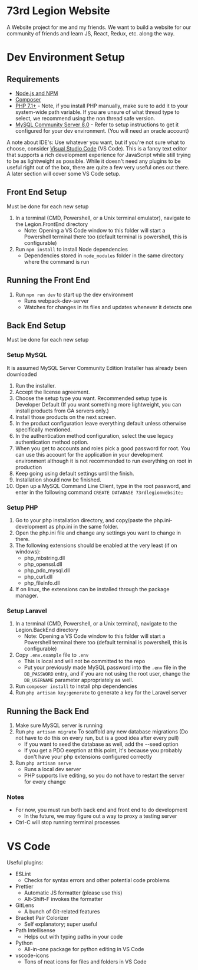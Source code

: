 # 73rd Legion Website

A Website project for me and my friends.  We want to build a website for our community of friends and
learn JS, React, Redux, etc. along the way.

# Dev Environment Setup
## Requirements
- [Node.js and NPM](https://www.npmjs.com/)
- [Composer](https://getcomposer.org/)
- [PHP 7.1+](http://php.net/downloads.php) - Note, if you install PHP manually, make sure to add it to your system-wide path variable. If you are unsure of what thread type to select, we recommend using the non thread safe version.
- [MySQL Community Server 8.0](https://dev.mysql.com/downloads/mysql/) - Refer to setup instructions to get it configured for your dev environment. (You will need an oracle account)

A note about IDE's: Use whatever you want, but if you're not sure what to choose, consider [Visual Studio Code](https://code.visualstudio.com/) (VS Code).  This is a fancy text editor that supports a rich development experience for JavaScript while still trying to be as lightweight as possible.  While it doesn't need any plugins to be useful right out of the box, there are quite a few very useful ones out there.  A later section will cover some VS Code setup.

## Front End Setup
Must be done for each new setup
1. In a terminal (CMD, Powershell, or a Unix terminal emulator), navigate to the Legion.FrontEnd directory
    - Note: Opening a VS Code window to this folder will start a Powershell terminal there too (default terminal is powershell, this is configurable)
2. Run `npm install` to install Node dependencies
    - Dependencies stored in `node_modules` folder in the same directory where the command is run

## Running the Front End
1. Run `npm run dev` to start up the dev environment 
    - Runs webpack-dev-server
    - Watches for changes in its files and updates whenever it detects one

## Back End Setup
Must be done for each new setup
### Setup MySQL
It is assumed MySQL Server Community Edition Installer has already been downloaded
1. Run the installer.
2. Accept the license agreement.
3. Choose the setup type you want. Recommended setup type is Developer Default (If you want something more lightweight, you can install products from GA servers only.)
4. Install those products on the next screen.
5. In the product configuration leave everything default unless otherwise specifically mentioned.
6. In the authentication method configuration, select the use legacy authentication method option.
7. When you get to accounts and roles pick a good password for root. You can use this account for the application in your development environment although it is not recommended to run everything on root in production
8. Keep going using default settings until the finish.
9. Installation should now be finished.
10. Open up a MySQL Command Line Client, type in the root password, and enter in the following command
    `CREATE DATABASE 73rdlegionwebsite;`
### Setup PHP
1. Go to your php installation directory, and copy/paste the php.ini-development as php.ini in the same folder.
2. Open the php.ini file and change any settings you want to change in there.
3. The following extensions should be enabled at the very least (if on windows):
    - php_mbstring.dll
    - php_openssl.dll
    - php_pdo_mysql.dll
    - php_curl.dll
    - php_fileinfo.dll
4. If on linux, the extensions can be installed through the package manager.


### Setup Laravel
1. In a terminal (CMD, Powershell, or a Unix terminal), navigate to the Legion.BackEnd directory
    - Note: Opening a VS Code window to this folder will start a Powershell terminal there too (default terminal is powershell, this is configurable)
2. Copy `.env.example` file to `.env`
    - This is local and will not be committed to the repo
    - Put your previously made MySQL password into the `.env` file in the `DB_PASSWORD` entry, and if you are not using the root user, change the `DB_USERNAME` parameter appropriately as well.
3. Run `composer install` to install php dependencies
4. Run `php artisan key:generate` to generate a key for the Laravel server

## Running the Back End
1. Make sure MySQL server is running
2. Run `php artisan migrate` To scaffold any new database migrations (Do not have to do this on every run, but is a good idea after every pull)
    - If you want to seed the database as well, add the --seed option
    - If you get a PDO exeption at this point, it's because you probably don't have your php extensions configured correctly
3. Run `php artisan serve`
    - Runs a local dev server
    - PHP supports live editing, so you do not have to restart the server for every change

### Notes
- For now, you must run both back end and front end to do development
    - In the future, we may figure out a way to proxy a testing server
- Ctrl-C will stop running terminal processes

# VS Code
Useful plugins:
- ESLint
    - Checks for syntax errors and other potential code problems
- Prettier
    - Automatic JS formatter (please use this)
    - Alt-Shift-F invokes the formatter
- GitLens
    - A bunch of Git-related features
- Bracket Pair Colorizer
    - Self explanatory; super useful
- Path Intellisense
    - Helps out with typing paths in your code
- Python
    - All-in-one package for python editing in VS Code
- vscode-icons
    - Tons of neat icons for files and folders in VS Code
